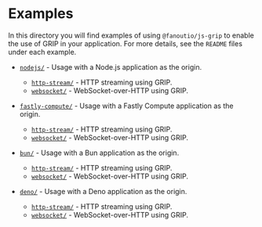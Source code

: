# Examples

In this directory you will find examples of using `@fanoutio/js-grip` to enable the
use of GRIP in your application. For more details, see the `README` files under
each example.

* [`nodejs/`](./nodejs) - Usage with a Node.js application as the origin.
  * [`http-stream/`](./nodejs/http-stream) - HTTP streaming using GRIP.
  * [`websocket/`](./nodejs/websocket) - WebSocket-over-HTTP using GRIP.

* [`fastly-compute/`](./fastly-compute) - Usage with a Fastly Compute application as 
  the origin.
    * [`http-stream/`](./fastly-compute/http-stream) - HTTP streaming using GRIP.
    * [`websocket/`](./fastly-compute/websocket) - WebSocket-over-HTTP using GRIP.

* [`bun/`](./bun) - Usage with a Bun application as the origin.
  * [`http-stream/`](./bun/http-stream) - HTTP streaming using GRIP.
  * [`websocket/`](./bun/websocket) - WebSocket-over-HTTP using GRIP.

* [`deno/`](./deno) - Usage with a Deno application as the origin.
  * [`http-stream/`](./deno/http-stream) - HTTP streaming using GRIP.
  * [`websocket/`](./deno/websocket) - WebSocket-over-HTTP using GRIP.
